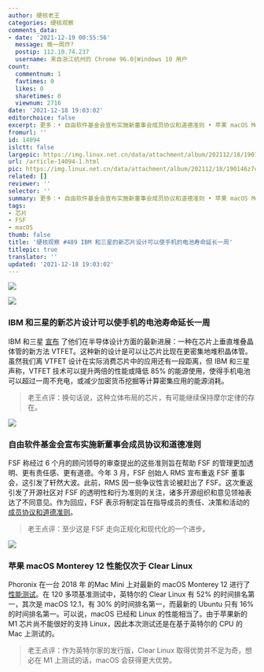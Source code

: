 ```yaml
---
author: 硬核老王
categories: 硬核观察
comments_data:
- date: '2021-12-19 00:55:56'
  message: 晚一周炸?
  postip: 112.10.74.237
  username: 来自浙江杭州的 Chrome 96.0|Windows 10 用户
count:
  commentnum: 1
  favtimes: 0
  likes: 0
  sharetimes: 0
  viewnum: 2716
date: '2021-12-18 19:03:02'
editorchoice: false
excerpt: 更多：• 自由软件基金会宣布实施新董事会成员协议和道德准则 • 苹果 macOS Monterey 12 性能仅次于 Clear Linux
fromurl: ''
id: 14094
islctt: false
largepic: https://img.linux.net.cn/data/attachment/album/202112/18/190146z7o9k7ilwtvbpiki.jpg
url: /article-14094-1.html
pic: https://img.linux.net.cn/data/attachment/album/202112/18/190146z7o9k7ilwtvbpiki.jpg.thumb.jpg
related: []
reviewer: ''
selector: ''
summary: 更多：• 自由软件基金会宣布实施新董事会成员协议和道德准则 • 苹果 macOS Monterey 12 性能仅次于 Clear Linux
tags:
- 芯片
- FSF
- macOS
thumb: false
title: '硬核观察 #489 IBM 和三星的新芯片设计可以使手机的电池寿命延长一周'
titlepic: true
translator: ''
updated: '2021-12-18 19:03:02'
---
```


![](https://img.linux.net.cn/data/attachment/album/202112/18/190146z7o9k7ilwtvbpiki.jpg)


![](https://img.linux.net.cn/data/attachment/album/202112/18/190203omzj15z4o7u2if9u.jpg)


### IBM 和三星的新芯片设计可以使手机的电池寿命延长一周


IBM 和三星 [宣布](https://www.theverge.com/2021/12/14/22834895/ibm-samsung-vtfet-transistor-technology-advancement-battery-life-smartphone-semiconductor) 了他们在半导体设计方面的最新进展：一种在芯片上垂直堆叠晶体管的新方法 VTFET。这种新的设计是可以让芯片比现在更密集地堆积晶体管。虽然我们离 VTFET 设计在实际消费芯片中的应用还有一段距离，但 IBM 和三星声称，VTFET 技术可以提升两倍的性能或降低 85% 的能源使用，使得手机电池可以超过一周不充电，或减少加密货币挖掘等计算密集应用的能源消耗。



> 
> 老王点评：换句话说，这种立体布局的芯片，有可能继续保持摩尔定律的存在。
> 
> 
> 


![](https://img.linux.net.cn/data/attachment/album/202112/18/190214yqclhcdcqjejfnd5.jpg)


### 自由软件基金会宣布实施新董事会成员协议和道德准则


FSF 称经过 6 个月的顾问领导的审查提出的这些准则旨在帮助 FSF 的管理更加透明、更有责任感、更有道德。今年 3 月，FSF 创始人 RMS 宣布重返 FSF 董事会，这引发了轩然大波。此前，RMS 因一些争议性言论被赶出了 FSF。这次重返引发了开源社区对 FSF 的透明性和行为准则的关注，诸多开源组织和意见领袖表达了不同意见。作为回应，FSF 表示将制定旨在指导成员的责任、决策和活动的 [成员协议和道德准则](https://www.fsf.org/news/fsf-adopts-new-governance-framework-for-board-members)。



> 
> 老王点评：至少这是 FSF 走向正规化和现代化的一个进步。
> 
> 
> 


![](https://img.linux.net.cn/data/attachment/album/202112/18/190243s02jo4iooufjvpdm.jpg)


### 苹果 macOS Monterey 12 性能仅次于 Clear Linux


Phoronix 在一台 2018 年 的Mac Mini 上对最新的 macOS Monterey 12 进行了 [性能测试](https://www.phoronix.com/scan.php?page=article&item=macos-12-linux&num=1)。在 120 多项基准测试中，英特尔的 Clear Linux 有 52% 的时间排名第一，其次是 macOS 12.1，有 30% 的时间排名第一，而最新的 Ubuntu 只有 16% 的时间排名第一。可以说，macOS 已经和 Linux 的性能相当了。由于苹果新的 M1 芯片尚不能很好的支持 Linux，因此本次测试还是在基于英特尔的 CPU 的 Mac 上测试的。



> 
> 老王点评：作为英特尔家的发行版，Clear Linux 取得优势并不足为奇，想必在 M1 上测试的话，macOS 会获得更大优势。
> 
> 
>